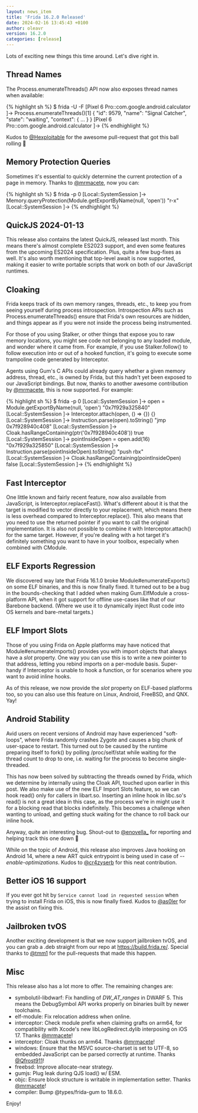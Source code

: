 ```yaml
---
layout: news_item
title: 'Frida 16.2.0 Released'
date: 2024-02-16 13:45:43 +0100
author: oleavr
version: 16.2.0
categories: [release]
---
```


Lots of exciting new things this time around. Let's dive right in.

## Thread Names

The Process.enumerateThreads() API now also exposes thread names when available:

{% highlight sh %}
$ frida -U -F
[Pixel 6 Pro::com.google.android.calculator ]-> Process.enumerateThreads()[1]
{
    "id": 9579,
    "name": "Signal Catcher",
    "state": "waiting",
    "context": { … }
}
[Pixel 6 Pro::com.google.android.calculator ]->
{% endhighlight %}

Kudos to [@Hexploitable][] for the awesome pull-request that got this ball
rolling 🙌

## Memory Protection Queries

Sometimes it's essential to quickly determine the current protection of a page
in memory. Thanks to [@mrmacete][], now you can:

{% highlight sh %}
$ frida -p 0
[Local::SystemSession ]-> Memory.queryProtection(Module.getExportByName(null, 'open'))
"r-x"
[Local::SystemSession ]->
{% endhighlight %}

## QuickJS 2024-01-13

This release also contains the latest QuickJS, released last month. This means
there's almost complete ES2023 support, and even some features from the upcoming
ES2024 specification. Plus, quite a few bug-fixes as well. It's also worth
mentioning that top-level await is now supported, making it easier to write
portable scripts that work on both of our JavaScript runtimes.

## Cloaking

Frida keeps track of its own memory ranges, threads, etc., to keep you from
seeing yourself during process introspection. Introspection APIs such as
Process.enumerateThreads() ensure that Frida's own resources are hidden, and
things appear as if you were not inside the process being instrumented.

For those of you using Stalker, or other things that expose you to raw memory
locations, you might see code not belonging to any loaded module, and wonder
where it came from. For example, if you use Stalker.follow() to follow execution
into or out of a hooked function, it's going to execute some trampoline code
generated by Interceptor.

Agents using Gum's C APIs could already query whether a given memory address,
thread, etc., is owned by Frida, but this hadn't yet been exposed to our
JavaScript bindings. But now, thanks to another awesome contribution by
[@mrmacete][], this is now supported. For example:

{% highlight sh %}
$ frida -p 0
[Local::SystemSession ]-> open = Module.getExportByName(null, 'open')
"0x7f929a325840"
[Local::SystemSession ]-> Interceptor.attach(open, () => {})
{}
[Local::SystemSession ]-> Instruction.parse(open).toString()
"jmp 0x7f928940c408"
[Local::SystemSession ]-> Cloak.hasRangeContaining(ptr('0x7f928940c408'))
true
[Local::SystemSession ]-> pointInsideOpen = open.add(16)
"0x7f929a325850"
[Local::SystemSession ]-> Instruction.parse(pointInsideOpen).toString()
"push rbx"
[Local::SystemSession ]-> Cloak.hasRangeContaining(pointInsideOpen)
false
[Local::SystemSession ]->
{% endhighlight %}

## Fast Interceptor

One little known and fairly recent feature, now also available from JavaScript,
is Interceptor.replaceFast(). What's different about it is that the target is
modified to vector directly to your replacement, which means there is less
overhead compared to Interceptor.replace(). This also means that you need to
use the returned pointer if you want to call the original implementation. It is
also not possible to combine it with Interceptor.attach() for the same target.
However, if you're dealing with a hot target it's definitely something you want
to have in your toolbox, especially when combined with CModule.

## ELF Exports Regression

We discovered way late that Frida 16.1.0 broke Module#enumerateExports() on some
ELF binaries, and this is now finally fixed. It turned out to be a bug in the
bounds-checking that I added when making Gum.ElfModule a cross-platform API,
when it got support for offline use-cases like that of our Barebone backend.
(Where we use it to dynamically inject Rust code into OS kernels and bare-metal
targets.)

## ELF Import Slots

Those of you using Frida on Apple platforms may have noticed that
Module#enumerateImports() provides you with import objects that always have a
*slot* property. One way you can use this is to write a new pointer to that
address, letting you rebind imports on a per-module basis. Super-handy if
Interceptor is unable to hook a function, or for scenarios where you want to
avoid inline hooks.

As of this release, we now provide the *slot* property on ELF-based platforms
too, so you can also use this feature on Linux, Android, FreeBSD, and QNX. Yay!

## Android Stability

Avid users on recent versions of Android may have experienced "soft-loops",
where Frida randomly crashes Zygote and causes a big chunk of user-space to
restart. This turned out to be caused by the runtime preparing itself to
fork() by polling /proc/self/stat while waiting for the thread count to drop
to one, i.e. waiting for the process to become single-threaded.

This has now been solved by subtracting the threads owned by Frida, which we
determine by internally using the Cloak API, touched upon earlier in this post.
We also make use of the new ELF Import Slots feature, so we can hook read() only
for callers in libart.so. Inserting an inline hook in libc.so's read() is
not a great idea in this case, as the process we're in might use it for a
blocking read that blocks indefinitely. This becomes a challenge when wanting to
unload, and getting stuck waiting for the chance to roll back our inline hook.

Anyway, quite an interesting bug. Shout-out to [@enovella_][] for reporting and
helping track this one down 🙌

While on the topic of Android, this release also improves Java hooking on
Android 14, where a new ART quick entrypoint is being used in case of
*--enable-optimizations*. Kudos to [@cr4zyserb][] for this neat contribution.

## Better iOS 16 support

If you ever got hit by `Service cannot load in requested session` when trying
to install Frida on iOS, this is now finally fixed. Kudos to [@as0ler][] for the
assist on fixing this.

## Jailbroken tvOS

Another exciting development is that we now support jailbroken tvOS, and you
can grab a .deb straight from our repo at https://build.frida.re/. Special
thanks to [@tmm1][] for the pull-requests that made this happen.

## Misc

This release also has a lot more to offer. The remaining changes are:

- symbolutil-libdwarf: Fix handling of *DW_AT_ranges* in DWARF 5. This means the
  DebugSymbol API works properly on binaries built by newer toolchains.
- elf-module: Fix relocation address when online.
- interceptor: Check module prefix when claiming grafts on arm64, for
  compatibility with Xcode's new libLogRedirect.dylib interposing on iOS 17.
  Thanks [@mrmacete][]!
- interceptor: Cloak thunks on arm64. Thanks [@mrmacete][]!
- windows: Ensure that the MSVC source-charset is set to UTF-8, so embedded
  JavaScript can be parsed correctly at runtime. Thanks [@Qfrost911][]!
- freebsd: Improve allocate-near strategy.
- gumjs: Plug leak during QJS load() w/ ESM.
- objc: Ensure block structure is writable in implementation setter. Thanks
  [@mrmacete][]!
- compiler: Bump @types/frida-gum to 18.6.0.

Enjoy!


[@Hexploitable]: https://twitter.com/Hexploitable
[@mrmacete]: https://twitter.com/bezjaje
[@enovella_]: https://twitter.com/enovella_
[@cr4zyserb]: https://github.com/cr4zyserb
[@as0ler]: https://twitter.com/as0ler
[@tmm1]: https://twitter.com/tmm1
[@Qfrost911]: https://github.com/Qfrost911
